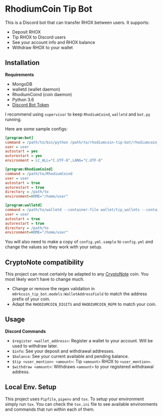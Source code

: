 # RhodiumCoin Tip Bot

This is a Discord bot that can transfer RHOX between users. It supports:

- Deposit RHOX
- Tip RHOX to Discord users
- See your account info and RHOX balance
- Withdraw RHOX to your wallet

## Installation

**Requirements**

- MongoDB
- walletd (wallet daemon)
- RhodiumCoind (coin daemon)
- Python 3.6
- [Discord Bot Token](https://discordapp.com/developers/applications/me)

I recommend using `supervisor` to keep `RhodiumCoind`, `walletd`
and `bot.py` running.

Here are some sample configs:

```ini
[program:bot]
command = /path/to/bin/python /path/to/rhodiumcoin-tip-bot/rhodiumcoin_tip_bot/bot.py
user = user
autostart = yes
autorestart = yes
environment = LC_ALL="C.UTF-8",LANG="C.UTF-8"

[program:RhodiumCoind]
command = /path/to/RhodiumCoind
user = user
autostart = true
autorestart = true
directory = /path/to
environment=HOME="/home/user"

[program:walletd]
command = /path/to/walletd --container-file wallet/tip_wallets --container-password ******
user = user
autostart = true
autorestart = true
directory = /path/to
environment=HOME="/home/user"
```

You will also need to make a copy of `config.yml.sample` to `config.yml` and
change the values so they work with your setup.

## CryptoNote compatibility

This project can most certainly be adapted to any
[CryptoNote](https://github.com/forknote/cryptonote-generator) coin.
You most likely won't have to change much.

- Change or remove the regex validation in `m0rkcoin_tip_bot.models:WalletAddressField`
to match the address prefix of your coin.
- Adapt the `RHODIUMCOIN_DIGITS` and `RHODIUMCOIN_REPR` to match your coin.

## Usage

**Discord Commands**

- `$register <wallet_address>`: Register a wallet to your account.
Will be used to withdraw later.
- `$info`: See your deposit and withdrawal addresses.
- `$balance`: See your current available and pending balance.
- `$tip <user_mention> <amount>`: Tip `<amount>` RHOX to `<user_mention>`.
- `$withdraw <amount>`: Withdraws `<amount>` to your registered
withdrawal address.

## Local Env. Setup

This project uses `Pipfile`, `pipenv` and `tox`. To setup your environment
simply run `tox`. You can check the `tox.ini` file to see available environments
and commands that run within each of them.
